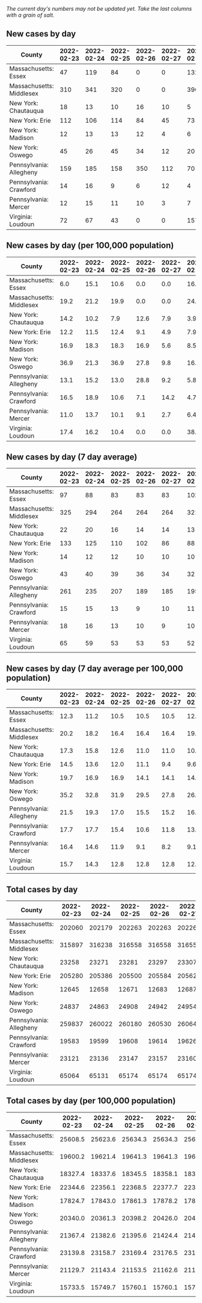 _The current day's numbers may not be updated yet. Take the last columns with a grain of salt._
## New cases by day

| County | 2022-02-23 | 2022-02-24 | 2022-02-25 | 2022-02-26 | 2022-02-27 | 2022-02-28 | 2022-03-01 |
| --- | --- | --- | --- | --- | --- | --- | --- |
| Massachusetts: Essex | 47 | 119 | 84 | 0 | 0 | 132 |  |
| Massachusetts: Middlesex | 310 | 341 | 320 | 0 | 0 | 396 |  |
| New York: Chautauqua | 18 | 13 | 10 | 16 | 10 | 5 |  |
| New York: Erie | 112 | 106 | 114 | 84 | 45 | 73 |  |
| New York: Madison | 12 | 13 | 13 | 12 | 4 | 6 |  |
| New York: Oswego | 45 | 26 | 45 | 34 | 12 | 20 |  |
| Pennsylvania: Allegheny | 159 | 185 | 158 | 350 | 112 | 70 |  |
| Pennsylvania: Crawford | 14 | 16 | 9 | 6 | 12 | 4 |  |
| Pennsylvania: Mercer | 12 | 15 | 11 | 10 | 3 | 7 |  |
| Virginia: Loudoun | 72 | 67 | 43 | 0 | 0 | 157 |  |

## New cases by day (per 100,000 population)

| County | 2022-02-23 | 2022-02-24 | 2022-02-25 | 2022-02-26 | 2022-02-27 | 2022-02-28 | 2022-03-01 |
| --- | --- | --- | --- | --- | --- | --- | --- |
| Massachusetts: Essex | 6.0 | 15.1 | 10.6 | 0.0 | 0.0 | 16.7 |  |
| Massachusetts: Middlesex | 19.2 | 21.2 | 19.9 | 0.0 | 0.0 | 24.6 |  |
| New York: Chautauqua | 14.2 | 10.2 | 7.9 | 12.6 | 7.9 | 3.9 |  |
| New York: Erie | 12.2 | 11.5 | 12.4 | 9.1 | 4.9 | 7.9 |  |
| New York: Madison | 16.9 | 18.3 | 18.3 | 16.9 | 5.6 | 8.5 |  |
| New York: Oswego | 36.9 | 21.3 | 36.9 | 27.8 | 9.8 | 16.4 |  |
| Pennsylvania: Allegheny | 13.1 | 15.2 | 13.0 | 28.8 | 9.2 | 5.8 |  |
| Pennsylvania: Crawford | 16.5 | 18.9 | 10.6 | 7.1 | 14.2 | 4.7 |  |
| Pennsylvania: Mercer | 11.0 | 13.7 | 10.1 | 9.1 | 2.7 | 6.4 |  |
| Virginia: Loudoun | 17.4 | 16.2 | 10.4 | 0.0 | 0.0 | 38.0 |  |

## New cases by day (7 day average)

| County | 2022-02-23 | 2022-02-24 | 2022-02-25 | 2022-02-26 | 2022-02-27 | 2022-02-28 | 2022-03-01 |
| --- | --- | --- | --- | --- | --- | --- | --- |
| Massachusetts: Essex | 97 | 88 | 83 | 83 | 83 | 102 |  |
| Massachusetts: Middlesex | 325 | 294 | 264 | 264 | 264 | 321 |  |
| New York: Chautauqua | 22 | 20 | 16 | 14 | 14 | 13 |  |
| New York: Erie | 133 | 125 | 110 | 102 | 86 | 88 |  |
| New York: Madison | 14 | 12 | 12 | 10 | 10 | 10 |  |
| New York: Oswego | 43 | 40 | 39 | 36 | 34 | 32 |  |
| Pennsylvania: Allegheny | 261 | 235 | 207 | 189 | 185 | 195 |  |
| Pennsylvania: Crawford | 15 | 15 | 13 | 9 | 10 | 11 |  |
| Pennsylvania: Mercer | 18 | 16 | 13 | 10 | 9 | 10 |  |
| Virginia: Loudoun | 65 | 59 | 53 | 53 | 53 | 52 |  |

## New cases by day (7 day average per 100,000 population)

| County | 2022-02-23 | 2022-02-24 | 2022-02-25 | 2022-02-26 | 2022-02-27 | 2022-02-28 | 2022-03-01 |
| --- | --- | --- | --- | --- | --- | --- | --- |
| Massachusetts: Essex | 12.3 | 11.2 | 10.5 | 10.5 | 10.5 | 12.9 |  |
| Massachusetts: Middlesex | 20.2 | 18.2 | 16.4 | 16.4 | 16.4 | 19.9 |  |
| New York: Chautauqua | 17.3 | 15.8 | 12.6 | 11.0 | 11.0 | 10.2 |  |
| New York: Erie | 14.5 | 13.6 | 12.0 | 11.1 | 9.4 | 9.6 |  |
| New York: Madison | 19.7 | 16.9 | 16.9 | 14.1 | 14.1 | 14.1 |  |
| New York: Oswego | 35.2 | 32.8 | 31.9 | 29.5 | 27.8 | 26.2 |  |
| Pennsylvania: Allegheny | 21.5 | 19.3 | 17.0 | 15.5 | 15.2 | 16.0 |  |
| Pennsylvania: Crawford | 17.7 | 17.7 | 15.4 | 10.6 | 11.8 | 13.0 |  |
| Pennsylvania: Mercer | 16.4 | 14.6 | 11.9 | 9.1 | 8.2 | 9.1 |  |
| Virginia: Loudoun | 15.7 | 14.3 | 12.8 | 12.8 | 12.8 | 12.6 |  |

## Total cases by day

| County | 2022-02-23 | 2022-02-24 | 2022-02-25 | 2022-02-26 | 2022-02-27 | 2022-02-28 | 2022-03-01 |
| --- | --- | --- | --- | --- | --- | --- | --- |
| Massachusetts: Essex | 202060 | 202179 | 202263 | 202263 | 202263 | 202395 |  |
| Massachusetts: Middlesex | 315897 | 316238 | 316558 | 316558 | 316558 | 316954 |  |
| New York: Chautauqua | 23258 | 23271 | 23281 | 23297 | 23307 | 23312 |  |
| New York: Erie | 205280 | 205386 | 205500 | 205584 | 205629 | 205702 |  |
| New York: Madison | 12645 | 12658 | 12671 | 12683 | 12687 | 12693 |  |
| New York: Oswego | 24837 | 24863 | 24908 | 24942 | 24954 | 24974 |  |
| Pennsylvania: Allegheny | 259837 | 260022 | 260180 | 260530 | 260642 | 260712 |  |
| Pennsylvania: Crawford | 19583 | 19599 | 19608 | 19614 | 19626 | 19630 |  |
| Pennsylvania: Mercer | 23121 | 23136 | 23147 | 23157 | 23160 | 23167 |  |
| Virginia: Loudoun | 65064 | 65131 | 65174 | 65174 | 65174 | 65331 |  |

## Total cases by day (per 100,000 population)

| County | 2022-02-23 | 2022-02-24 | 2022-02-25 | 2022-02-26 | 2022-02-27 | 2022-02-28 | 2022-03-01 |
| --- | --- | --- | --- | --- | --- | --- | --- |
| Massachusetts: Essex | 25608.5 | 25623.6 | 25634.3 | 25634.3 | 25634.3 | 25651.0 |  |
| Massachusetts: Middlesex | 19600.2 | 19621.4 | 19641.3 | 19641.3 | 19641.3 | 19665.8 |  |
| New York: Chautauqua | 18327.4 | 18337.6 | 18345.5 | 18358.1 | 18366.0 | 18369.9 |  |
| New York: Erie | 22344.6 | 22356.1 | 22368.5 | 22377.7 | 22382.6 | 22390.5 |  |
| New York: Madison | 17824.7 | 17843.0 | 17861.3 | 17878.2 | 17883.9 | 17892.3 |  |
| New York: Oswego | 20340.0 | 20361.3 | 20398.2 | 20426.0 | 20435.8 | 20452.2 |  |
| Pennsylvania: Allegheny | 21367.4 | 21382.6 | 21395.6 | 21424.4 | 21433.6 | 21439.3 |  |
| Pennsylvania: Crawford | 23139.8 | 23158.7 | 23169.4 | 23176.5 | 23190.6 | 23195.4 |  |
| Pennsylvania: Mercer | 21129.7 | 21143.4 | 21153.5 | 21162.6 | 21165.4 | 21171.8 |  |
| Virginia: Loudoun | 15733.5 | 15749.7 | 15760.1 | 15760.1 | 15760.1 | 15798.0 |  |
